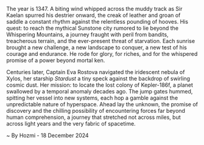 
The year is 1347.  A biting wind whipped across the muddy track as Sir Kaelan spurred his destrier onward, the creak of leather and groan of saddle a constant rhythm against the relentless pounding of hooves.  His quest: to reach the mythical Sunstone city rumored to lie beyond the Whispering Mountains, a journey fraught with peril from bandits, treacherous terrain, and the ever-present threat of starvation. Each sunrise brought a new challenge, a new landscape to conquer, a new test of his courage and endurance. He rode for glory, for riches, and for the whispered promise of a power beyond mortal ken.

Centuries later, Captain Eva Rostova navigated the iridescent nebula of Xylos, her starship *Stardust* a tiny speck against the backdrop of swirling cosmic dust.  Her mission: to locate the lost colony of Kepler-186f, a planet swallowed by a temporal anomaly decades ago.  The jump gates hummed, spitting her vessel into new systems, each hop a gamble against the unpredictable nature of hyperspace.  Ahead lay the unknown, the promise of discovery and the chilling possibility of encountering forces far beyond human comprehension, a journey that stretched not across miles, but across light years and the very fabric of spacetime.

~ By Hozmi - 18 December 2024

